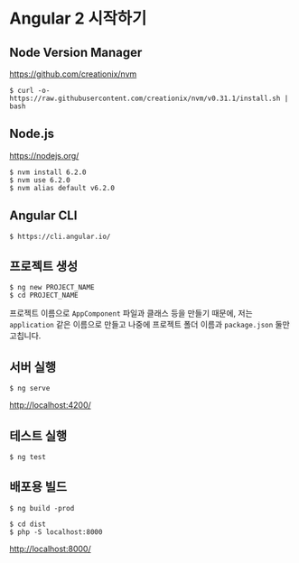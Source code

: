 # Angular 2 시작하기

## Node Version Manager

https://github.com/creationix/nvm

```
$ curl -o- https://raw.githubusercontent.com/creationix/nvm/v0.31.1/install.sh | bash
```

## Node.js

https://nodejs.org/

```
$ nvm install 6.2.0
$ nvm use 6.2.0
$ nvm alias default v6.2.0
```

## Angular CLI

```
$ https://cli.angular.io/
```

## 프로젝트 생성

```
$ ng new PROJECT_NAME
$ cd PROJECT_NAME
```

프로젝트 이름으로 `AppComponent` 파일과 클래스 등을 만들기 때문에, 저는 `application` 같은 이름으로 만들고 나중에 프로젝트 폴더 이름과 `package.json` 둘만 고칩니다.

## 서버 실행

```
$ ng serve
```

[http://localhost:4200/](http://localhost:4200/)

## 테스트 실행

```
$ ng test
```

## 배포용 빌드

```
$ ng build -prod
```

```
$ cd dist
$ php -S localhost:8000
```

[http://localhost:8000/](http://localhost:8000/)


